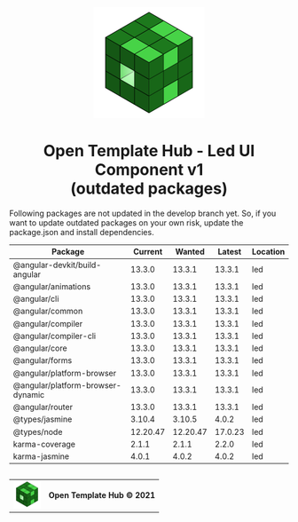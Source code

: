 <p align="center">
  <a href="https://opentemplatehub.com">
    <img src="https://raw.githubusercontent.com/open-template-hub/open-template-hub.github.io/master/assets/logo/brand-logo.png" alt="Logo" width=200>
  </a>
</p>


<h1 align="center">
Open Template Hub - Led UI Component v1
  <br/>
(outdated packages)
</h1>

Following packages are not updated in the develop branch yet. So, if you want to update outdated packages on your own risk, update the package.json and install dependencies.

| Package | Current | Wanted | Latest | Location |
| --- | --- | --- | --- | --- |
| @angular-devkit/build-angular | 13.3.0 | 13.3.1 | 13.3.1 | led |
| @angular/animations | 13.3.0 | 13.3.1 | 13.3.1 | led |
| @angular/cli | 13.3.0 | 13.3.1 | 13.3.1 | led |
| @angular/common | 13.3.0 | 13.3.1 | 13.3.1 | led |
| @angular/compiler | 13.3.0 | 13.3.1 | 13.3.1 | led |
| @angular/compiler-cli | 13.3.0 | 13.3.1 | 13.3.1 | led |
| @angular/core | 13.3.0 | 13.3.1 | 13.3.1 | led |
| @angular/forms | 13.3.0 | 13.3.1 | 13.3.1 | led |
| @angular/platform-browser | 13.3.0 | 13.3.1 | 13.3.1 | led |
| @angular/platform-browser-dynamic | 13.3.0 | 13.3.1 | 13.3.1 | led |
| @angular/router | 13.3.0 | 13.3.1 | 13.3.1 | led |
| @types/jasmine | 3.10.4 | 3.10.5 | 4.0.2 | led |
| @types/node | 12.20.47 | 12.20.47 | 17.0.23 | led |
| karma-coverage | 2.1.1 | 2.1.1 | 2.2.0 | led |
| karma-jasmine | 4.0.1 | 4.0.2 | 4.0.2 | led |

<table align="right"><tr><td><a href="https://opentemplatehub.com"><img src="https://raw.githubusercontent.com/open-template-hub/open-template-hub.github.io/master/assets/logo/brand-logo.png" width="50px" alt="oth"/></a></td><td><b>Open Template Hub © 2021</b></td></tr></table>

